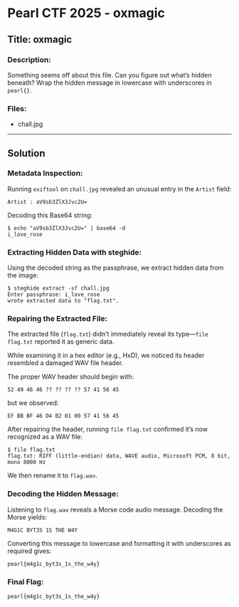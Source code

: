 # Pearl CTF 2025 - oxmagic

## Title: oxmagic

### Description:
Something seems off about this file. Can you figure out what’s hidden beneath? Wrap the hidden message in lowercase with underscores in `pearl{}`.

### Files:
- chall.jpg

---

## Solution

### Metadata Inspection:
Running `exiftool` on `chall.jpg` revealed an unusual entry in the `Artist` field:

```
Artist : aV9sb3ZlX3Jvc2U=
```

Decoding this Base64 string:

```
$ echo "aV9sb3ZlX3Jvc2U=" | base64 -d
i_love_rose
```

### Extracting Hidden Data with steghide:
Using the decoded string as the passphrase, we extract hidden data from the image:

```
$ steghide extract -sf chall.jpg
Enter passphrase: i_love_rose
wrote extracted data to "flag.txt".
```

### Repairing the Extracted File:
The extracted file (`flag.txt`) didn’t immediately reveal its type—`file flag.txt` reported it as generic data. 

While examining it in a hex editor (e.g., HxD), we noticed its header resembled a damaged WAV file header.

The proper WAV header should begin with:

```
52 49 46 46 ?? ?? ?? ?? 57 41 56 45
```

but we observed:

```
EF BB BF 46 D4 B2 01 00 57 41 56 45
```

After repairing the header, running `file flag.txt` confirmed it’s now recognized as a WAV file:

```
$ file flag.txt
flag.txt: RIFF (little-endian) data, WAVE audio, Microsoft PCM, 8 bit, mono 8000 Hz
```

We then rename it to `flag.wav`.

### Decoding the Hidden Message:
Listening to `flag.wav` reveals a Morse code audio message. Decoding the Morse yields:

```
M4G1C BYT3S 1S THE W4Y
```

Converting this message to lowercase and formatting it with underscores as required gives:

```
pearl{m4g1c_byt3s_1s_the_w4y}
```

### Final Flag:
```
pearl{m4g1c_byt3s_1s_the_w4y}
